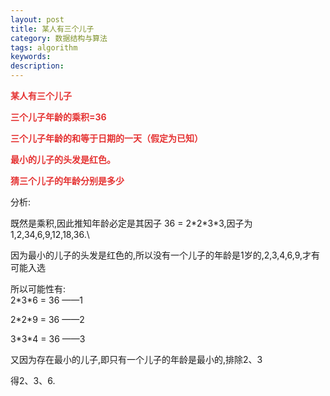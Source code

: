 ```yaml
---
layout: post
title: 某人有三个儿子
category: 数据结构与算法
tags: algorithm
keywords: 
description: 
---
```


**<span style="color:#e53333;"> </span>**

**<span style="color:#e53333;">某人有三个儿子 </span>**

**<span style="color:#e53333;">三个儿子年龄的乘积=36 </span>**

**<span
style="color:#e53333;">三个儿子年龄的和等于日期的一天（假定为已知） </span>**

**<span style="color:#e53333;">最小的儿子的头发是红色。 </span>**

**<span style="color:#e53333;"> </span>**

**<span style="color:#e53333;">猜三个儿子的年龄分别是多少</span>**

 

分析:

既然是乘积,因此推知年龄必定是其因子 36 =
2\*2\*3\*3,因子为1,2,34,6,9,12,18,36.\

因为最小的儿子的头发是红色的,所以没有一个儿子的年龄是1岁的,2,3,4,6,9,才有可能入选

所以可能性有:\
 2\*3\*6 = 36 ——1

2\*2\*9 = 36 ——2

3\*3\*4 = 36 ——3

又因为存在最小的儿子,即只有一个儿子的年龄是最小的,排除2、3

得2、3、6.

 







